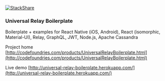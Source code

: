 [![StackShare](http://img.shields.io/badge/tech-stack-0690fa.svg?style=flat)](http://stackshare.io/code-foundries/code-foundries)

### Universal Relay Boilerplate
Boilerplate + examples for React Native (iOS, Android), React (isomorphic, Material-UI), Relay, GraphQL, JWT, Node.js, Apache Cassandra

Project home [http://codefoundries.com/products/UniversalRelayBoilerplate.html](http://codefoundries.com/products/UniversalRelayBoilerplate.html)

Live demo [http://universal-relay-boilerplate.herokuapp.com/](http://universal-relay-boilerplate.herokuapp.com/)
